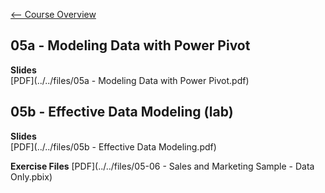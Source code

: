 [<-- Course Overview](../../1-Overview/overview.md)
## 05a - Modeling Data with Power Pivot

**Slides**  
[PDF](../../files/05a - Modeling Data with Power Pivot.pdf)

## 05b - Effective Data Modeling (lab)

**Slides**  
[PDF](../../files/05b - Effective Data Modeling.pdf)

**Exercise Files**
[PDF](../../files/05-06 - Sales and Marketing Sample - Data Only.pbix)